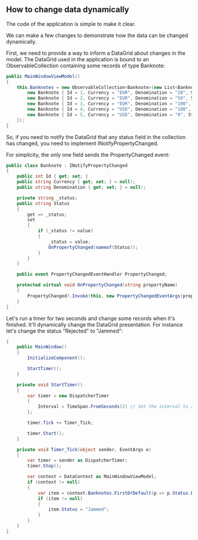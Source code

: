 ## How to change data dynamically 

The code of the application is simple to make it clear.

We can make a few changes to demonstrate how the data can be changed dynamically.

First, we need to provide a way to inform a DataGrid about changes in the model. The DataGrid used in the application is bound to an ObservableCollection containing some records of type Banknote:

```csharp
public MainWindowViewModel()
{
    this.Banknotes = new ObservableCollection<Banknote>(new List<Banknote> {
        new Banknote { Id = 1, Currency = "EUR", Denomination = "20", Status="" },
        new Banknote { Id = 2, Currency = "EUR", Denomination = "50", Status="" },
        new Banknote { Id = 3, Currency = "EUR", Denomination = "100", Status="Rejected" },
        new Banknote { Id = 4, Currency = "USD", Denomination = "100", Status="" },
        new Banknote { Id = 5, Currency = "USD", Denomination = "0", Status="Jammed" }
    });
}
```

So, if you need to notify the DataGrid that any status field in the collection has changed, you need to implement INotifyPropertyChanged.

For simplicity, the only one field sends the PropertyChanged event:

```csharp
public class Banknote : INotifyPropertyChanged
{
    public int Id { get; set; }
    public string Currency { get; set; } = null!;
    public string Denomination { get; set; } = null!;

    private string _status;
    public string Status
    {
        get => _status;
        set
        {
            if (_status != value)
            {
                _status = value;
                OnPropertyChanged(nameof(Status));
            }
        }
    }

    public event PropertyChangedEventHandler PropertyChanged;

    protected virtual void OnPropertyChanged(string propertyName)
    {
        PropertyChanged?.Invoke(this, new PropertyChangedEventArgs(propertyName));
    }
}
```

Let's run a timer for two seconds and change some records when it's finished. It'll dynamically change the DataGrid presentation. For instance let's change the status "Rejected" to "Jammed":

```csharp
{
    public MainWindow()
    {
        InitializeComponent();

        StartTimer();
    }

    private void StartTimer()
    {
        var timer = new DispatcherTimer
        {
            Interval = TimeSpan.FromSeconds(2) // Set the interval to 2 seconds
        };

        timer.Tick += Timer_Tick;

        timer.Start();
    }

    private void Timer_Tick(object sender, EventArgs e)
    {
        var timer = sender as DispatcherTimer;
        timer.Stop();

        var context = DataContext as MainWindowViewModel;
        if (context != null)
        {
            var item = context.Banknotes.FirstOrDefault(p => p.Status.Equals("Rejected", StringComparison.OrdinalIgnoreCase));
            if (item != null)
            {
                item.Status = "Jammed";
            }
        }
    }
}
```
